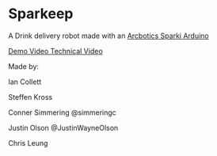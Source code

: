 # Sparkeep

A Drink delivery robot made with an <a href="http://arcbotics.com/products/sparki/" target="_blank"> Arcbotics Sparki Arduino </a>

<a href="https://www.youtube.com/watch?v=Ji4wO4jkBkY" target="_blank"> Demo Video </a>
<a href="https://www.youtube.com/watch?v=Ji4wO4jkBkY" target="_blank"> Technical Video </a>

Made by:

Ian Collett

Steffen Kross

Conner Simmering @simmeringc

Justin Olson @JustinWayneOlson

Chris Leung


